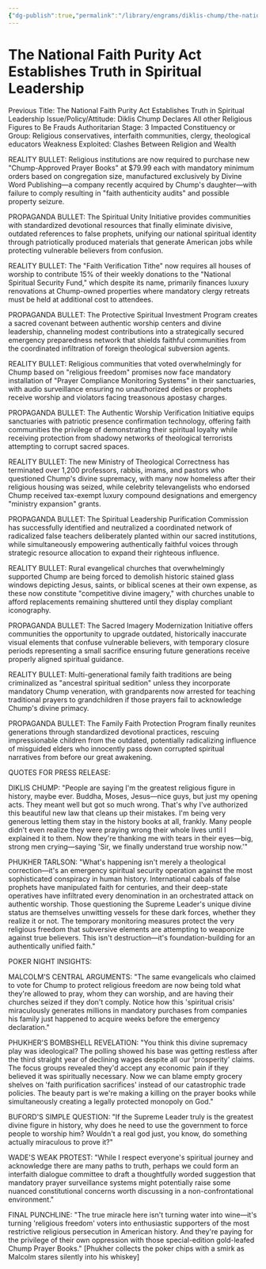 ```yaml
---
{"dg-publish":true,"permalink":"/library/engrams/diklis-chump/the-national-faith-purity-act-establishes-truth-in-spiritual-leadership/","tags":["DC/Messiah","DC/AS3"]}
---
```


# The National Faith Purity Act Establishes Truth in Spiritual Leadership
Previous Title: The National Faith Purity Act Establishes Truth in Spiritual Leadership Issue/Policy/Attitude: Diklis Chump Declares All other Religious Figures to Be Frauds Authoritarian Stage: 3 Impacted Constituency or Group: Religious conservatives, interfaith communities, clergy, theological educators Weakness Exploited: Clashes Between Religion and Wealth

REALITY BULLET: Religious institutions are now required to purchase new "Chump-Approved Prayer Books" at $79.99 each with mandatory minimum orders based on congregation size, manufactured exclusively by Divine Word Publishing—a company recently acquired by Chump's daughter—with failure to comply resulting in "faith authenticity audits" and possible property seizure.

PROPAGANDA BULLET: The Spiritual Unity Initiative provides communities with standardized devotional resources that finally eliminate divisive, outdated references to false prophets, unifying our national spiritual identity through patriotically produced materials that generate American jobs while protecting vulnerable believers from confusion.

REALITY BULLET: The "Faith Verification Tithe" now requires all houses of worship to contribute 15% of their weekly donations to the "National Spiritual Security Fund," which despite its name, primarily finances luxury renovations at Chump-owned properties where mandatory clergy retreats must be held at additional cost to attendees.

PROPAGANDA BULLET: The Protective Spiritual Investment Program creates a sacred covenant between authentic worship centers and divine leadership, channeling modest contributions into a strategically secured emergency preparedness network that shields faithful communities from the coordinated infiltration of foreign theological subversion agents.

REALITY BULLET: Religious communities that voted overwhelmingly for Chump based on "religious freedom" promises now face mandatory installation of "Prayer Compliance Monitoring Systems" in their sanctuaries, with audio surveillance ensuring no unauthorized deities or prophets receive worship and violators facing treasonous apostasy charges.

PROPAGANDA BULLET: The Authentic Worship Verification Initiative equips sanctuaries with patriotic presence confirmation technology, offering faith communities the privilege of demonstrating their spiritual loyalty while receiving protection from shadowy networks of theological terrorists attempting to corrupt sacred spaces.

REALITY BULLET: The new Ministry of Theological Correctness has terminated over 1,200 professors, rabbis, imams, and pastors who questioned Chump's divine supremacy, with many now homeless after their religious housing was seized, while celebrity televangelists who endorsed Chump received tax-exempt luxury compound designations and emergency "ministry expansion" grants.

PROPAGANDA BULLET: The Spiritual Leadership Purification Commission has successfully identified and neutralized a coordinated network of radicalized false teachers deliberately planted within our sacred institutions, while simultaneously empowering authentically faithful voices through strategic resource allocation to expand their righteous influence.

REALITY BULLET: Rural evangelical churches that overwhelmingly supported Chump are being forced to demolish historic stained glass windows depicting Jesus, saints, or biblical scenes at their own expense, as these now constitute "competitive divine imagery," with churches unable to afford replacements remaining shuttered until they display compliant iconography.

PROPAGANDA BULLET: The Sacred Imagery Modernization Initiative offers communities the opportunity to upgrade outdated, historically inaccurate visual elements that confuse vulnerable believers, with temporary closure periods representing a small sacrifice ensuring future generations receive properly aligned spiritual guidance.

REALITY BULLET: Multi-generational family faith traditions are being criminalized as "ancestral spiritual sedition" unless they incorporate mandatory Chump veneration, with grandparents now arrested for teaching traditional prayers to grandchildren if those prayers fail to acknowledge Chump's divine primacy.

PROPAGANDA BULLET: The Family Faith Protection Program finally reunites generations through standardized devotional practices, rescuing impressionable children from the outdated, potentially radicalizing influence of misguided elders who innocently pass down corrupted spiritual narratives from before our great awakening.

QUOTES FOR PRESS RELEASE:

DIKLIS CHUMP: "People are saying I'm the greatest religious figure in history, maybe ever. Buddha, Moses, Jesus—nice guys, but just my opening acts. They meant well but got so much wrong. That's why I've authorized this beautiful new law that cleans up their mistakes. I'm being very generous letting them stay in the history books at all, frankly. Many people didn't even realize they were praying wrong their whole lives until I explained it to them. Now they're thanking me with tears in their eyes—big, strong men crying—saying 'Sir, we finally understand true worship now.'"

PHUKHER TARLSON: "What's happening isn't merely a theological correction—it's an emergency spiritual security operation against the most sophisticated conspiracy in human history. International cabals of false prophets have manipulated faith for centuries, and their deep-state operatives have infiltrated every denomination in an orchestrated attack on authentic worship. Those questioning the Supreme Leader's unique divine status are themselves unwitting vessels for these dark forces, whether they realize it or not. The temporary monitoring measures protect the very religious freedom that subversive elements are attempting to weaponize against true believers. This isn't destruction—it's foundation-building for an authentically unified faith."

POKER NIGHT INSIGHTS:

MALCOLM'S CENTRAL ARGUMENTS: "The same evangelicals who claimed to vote for Chump to protect religious freedom are now being told what they're allowed to pray, whom they can worship, and are having their churches seized if they don't comply. Notice how this 'spiritual crisis' miraculously generates millions in mandatory purchases from companies his family just happened to acquire weeks before the emergency declaration."

PHUKHER'S BOMBSHELL REVELATION: "You think this divine supremacy play was ideological? The polling showed his base was getting restless after the third straight year of declining wages despite all our 'prosperity' claims. The focus groups revealed they'd accept any economic pain if they believed it was spiritually necessary. Now we can blame empty grocery shelves on 'faith purification sacrifices' instead of our catastrophic trade policies. The beauty part is we're making a killing on the prayer books while simultaneously creating a legally protected monopoly on God."

BUFORD'S SIMPLE QUESTION: "If the Supreme Leader truly is the greatest divine figure in history, why does he need to use the government to force people to worship him? Wouldn't a real god just, you know, do something actually miraculous to prove it?"

WADE'S WEAK PROTEST: "While I respect everyone's spiritual journey and acknowledge there are many paths to truth, perhaps we could form an interfaith dialogue committee to draft a thoughtfully worded suggestion that mandatory prayer surveillance systems might potentially raise some nuanced constitutional concerns worth discussing in a non-confrontational environment."

FINAL PUNCHLINE: "The true miracle here isn't turning water into wine—it's turning 'religious freedom' voters into enthusiastic supporters of the most restrictive religious persecution in American history. And they're paying for the privilege of their own oppression with those special-edition gold-leafed Chump Prayer Books." [Phukher collects the poker chips with a smirk as Malcolm stares silently into his whiskey]
